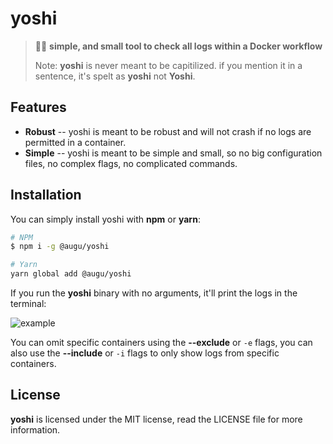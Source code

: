 # yoshi
> 🎻🌆 **simple, and small tool to check all logs within a Docker workflow**
>
> Note: **yoshi** is never meant to be capitilized. if you mention it in a sentence, it's spelt as **yoshi** not **Yoshi**.

## Features
- **Robust** -- yoshi is meant to be robust and will not crash if no logs are permitted in a container.
- **Simple** -- yoshi is meant to be simple and small, so no big configuration files, no complex flags, no complicated commands.

## Installation
You can simply install yoshi with **npm** or **yarn**:

```sh
# NPM
$ npm i -g @augu/yoshi

# Yarn
yarn global add @augu/yoshi
```

If you run the **yoshi** binary with no arguments, it'll print the logs in the terminal:

![example]()

You can omit specific containers using the **--exclude** or `-e` flags, you can also use the **--include** or `-i` flags to only show logs from specific containers.

## License
**yoshi** is licensed under the MIT license, read the LICENSE file for more information.
